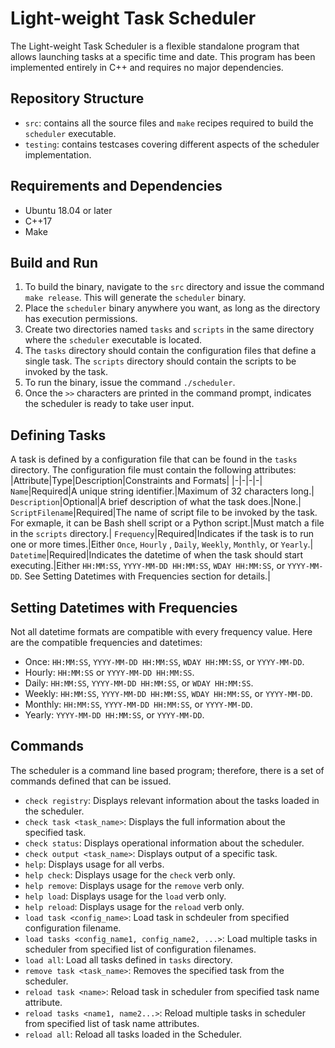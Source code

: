 # Light-weight Task Scheduler
The Light-weight Task Scheduler is a flexible standalone program that allows launching tasks at a specific time and date. This program has been implemented entirely in C++ and requires no major dependencies.

## Repository Structure
- `src`: contains all the source files and `make` recipes required to build the `scheduler` executable.
- `testing`: contains testcases covering different aspects of the scheduler implementation.

## Requirements and Dependencies
- Ubuntu 18.04 or later
- C++17
- Make

## Build and Run
1. To build the binary, navigate to the `src` directory and issue the command `make release`. This will generate the `scheduler` binary.
2. Place the `scheduler` binary anywhere you want, as long as the directory has execution permissions.
3. Create two directories named `tasks` and `scripts` in the same directory where the `scheduler` executable is located. 
4. The `tasks` directory should contain the configuration files that define a single task. The `scripts` directory should contain the scripts to be invoked by the task.
4. To run the binary, issue the command `./scheduler`. 
5. Once the `>>` characters are printed in the command prompt, indicates the scheduler is ready to take user input.

## Defining Tasks
A task is defined by a configuration file that can be found in the `tasks` directory. The configuration file must contain the following attributes:
|Attribute|Type|Description|Constraints and Formats|
|-|-|-|-|
`Name`|Required|A unique string identifier.|Maximum of 32 characters long.|
`Description`|Optional|A brief description of what the task does.|None.|
`ScriptFilename`|Required|The name of script file to be invoked by the task. For exmaple, it can be Bash shell script or a Python script.|Must match a file in the `scripts` directory.|
`Frequency`|Required|Indicates if the task is to run one or more times.|Either `Once`, `Hourly` , `Daily`, `Weekly`, `Monthly`, or `Yearly`.|
`Datetime`|Required|Indicates the datetime of when the task should start executing.|Either `HH:MM:SS`, `YYYY-MM-DD HH:MM:SS`, `WDAY HH:MM:SS`, or `YYYY-MM-DD`. See Setting Datetimes with Frequencies section for details.|

## Setting Datetimes with Frequencies
Not all datetime formats are compatible with every frequency value. Here are the compatible frequencies and datetimes:
- Once: `HH:MM:SS`, `YYYY-MM-DD HH:MM:SS`, `WDAY HH:MM:SS`, or `YYYY-MM-DD`.
- Hourly: `HH:MM:SS` or `YYYY-MM-DD HH:MM:SS`.
- Daily: `HH:MM:SS`, `YYYY-MM-DD HH:MM:SS`, or `WDAY HH:MM:SS`.
- Weekly: `HH:MM:SS`, `YYYY-MM-DD HH:MM:SS`, `WDAY HH:MM:SS`, or `YYYY-MM-DD`.
- Monthly: `HH:MM:SS`, `YYYY-MM-DD HH:MM:SS`, or `YYYY-MM-DD`.
- Yearly: `YYYY-MM-DD HH:MM:SS`, or `YYYY-MM-DD`.

## Commands
The scheduler is a command line based program; therefore, there is a set of commands defined that can be issued.
- `check registry`: Displays relevant information about the tasks loaded in the scheduler.
- `check task <task_name>`: Displays the full information about the specified task.
- `check status`: Displays operational information about the scheduler.
- `check output <task_name>`: Displays output of a specific task.
- `help`: Displays usage for all verbs.
- `help check`: Displays usage for the `check` verb only.
- `help remove`: Displays usage for the `remove` verb only.
- `help load`: Displays usage for the `load` verb only.
- `help reload`: Displays usage for the `reload` verb only.
- `load task <config_name>`: Load task in schdeuler from specified configuration filename.
- `load tasks <config_name1, config_name2, ...>`: Load multiple tasks in scheduler from specified list of configuration filenames.
- `load all`: Load all tasks defined in `tasks` directory.
- `remove task <task_name>`: Removes the specified task from the scheduler.
- `reload task <name>`: Reload task in scheduler from specified task name attribute.
- `reload tasks <name1, name2...>`: Reload multiple tasks in scheduler from specified list of task name attributes.
- `reload all`: Reload all tasks loaded in the Scheduler.